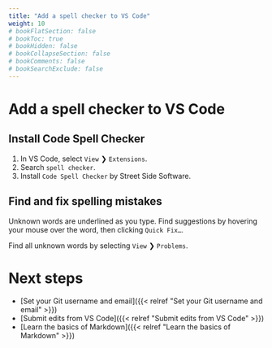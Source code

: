 ```yaml
---
title: "Add a spell checker to VS Code"
weight: 10
# bookFlatSection: false
# bookToc: true
# bookHidden: false
# bookCollapseSection: false
# bookComments: false
# bookSearchExclude: false
---
```


# Add a spell checker to VS Code

## Install Code Spell Checker

1. In VS Code, select `View` ❯ `Extensions`.
2. Search `spell checker`.
3. Install `Code Spell Checker` by Street Side Software.

## Find and fix spelling mistakes

Unknown words are underlined as you type. Find suggestions by hovering your mouse over the word, then clicking `Quick Fix…`.

Find all unknown words by selecting `View` ❯ `Problems`.

# Next steps

- [Set your Git username and email]({{< relref "Set your Git username and email" >}})
- [Submit edits from VS Code]({{< relref "Submit edits from VS Code" >}})
- [Learn the basics of Markdown]({{< relref "Learn the basics of Markdown" >}})
